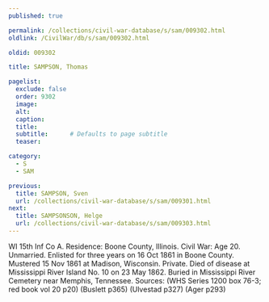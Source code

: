 ```yaml
---
published: true

permalink: /collections/civil-war-database/s/sam/009302.html
oldlink: /CivilWar/db/s/sam/009302.html

oldid: 009302

title: SAMPSON, Thomas

pagelist:
  exclude: false
  order: 9302
  image: 
  alt:
  caption:
  title:
  subtitle:      # Defaults to page subtitle
  teaser:

category: 
  - S 
  - SAM

previous:
  title: SAMPSON, Sven
  url: /collections/civil-war-database/s/sam/009301.html  
next:
  title: SAMPSONSON, Helge
  url: /collections/civil-war-database/s/sam/009303.html   
---
```

WI 15th Inf Co A. Residence: Boone County, Illinois. Civil War: Age 20. Unmarried. Enlisted for three years on 16 Oct 1861 in Boone County. Mustered 15 Nov 1861 at Madison, Wisconsin. Private. Died of disease at Mississippi River Island No. 10 on 23 May 1862. Buried in Mississippi River Cemetery near Memphis, Tennessee. Sources: (WHS Series 1200 box 76-3; red book vol 20 p20) (Buslett p365) (Ulvestad p327) (Ager p293)